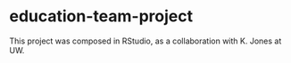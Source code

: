# education-team-project
This project was composed in RStudio, as a collaboration with K. Jones at UW.
